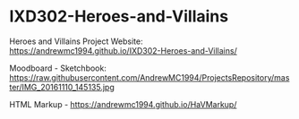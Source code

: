 # IXD302-Heroes-and-Villains

Heroes and Villains Project Website: https://andrewmc1994.github.io/IXD302-Heroes-and-Villains/

Moodboard - Sketchbook: https://raw.githubusercontent.com/AndrewMC1994/ProjectsRepository/master/IMG_20161110_145135.jpg

HTML Markup - https://andrewmc1994.github.io/HaVMarkup/
